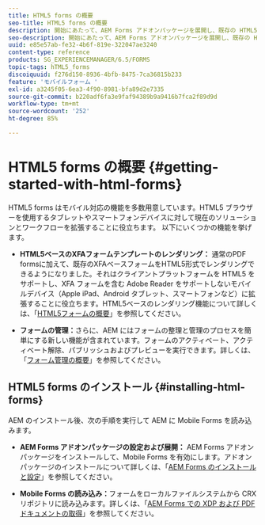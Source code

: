 ```yaml
---
title: HTML5 forms の概要
seo-title: HTML5 forms の概要
description: 開始にあたって、AEM Forms アドオンパッケージを展開し、既存の HTML5 フォームを AEM に読み込みます。
seo-description: 開始にあたって、AEM Forms アドオンパッケージを展開し、既存の HTML5 フォームを AEM に読み込みます。
uuid: e85e57ab-fe32-4b6f-819e-322047ae3240
content-type: reference
products: SG_EXPERIENCEMANAGER/6.5/FORMS
topic-tags: hTML5_forms
discoiquuid: f276d150-8936-4bfb-8475-7ca36815b233
feature: 'モバイルフォーム '
exl-id: a3245f05-6ea3-4f90-8981-bfa89d2e7335
source-git-commit: b220adf6fa3e9faf94389b9a9416b7fca2f89d9d
workflow-type: tm+mt
source-wordcount: '252'
ht-degree: 85%

---
```


# HTML5 forms の概要 {#getting-started-with-html-forms}

HTML5 forms はモバイル対応の機能を多数用意しています。HTML5 ブラウザーを使用するタブレットやスマートフォンデバイスに対して現在のソリューションとワークフローを拡張することに役立ちます。 以下にいくつかの機能を挙げます。

* **HTML5ベースのXFAフォームテンプレートのレンダリング：** 通常のPDF formsに加えて、既存のXFAベースフォームをHTML5形式でレンダリングできるようになりました。それはクライアントプラットフォームを HTML5 をサポートし、XFA フォームを含む Adobe Reader をサポートしないモバイルデバイス（Apple iPad、Android タブレット、スマートフォンなど）に拡張することに役立ちます。HTML5ベースのレンダリング機能について詳しくは、「[HTML5フォームの概要](/help/forms/using/introduction.md)」を参照してください。

* **フォームの管理：**&#x200B;さらに、AEM にはフォームの整理と管理のプロセスを簡単にする新しい機能が含まれています。フォームのアクティベート、アクティベート解除、パブリッシュおよびプレビューを実行できます。詳しくは、「[フォーム管理の概要](/help/forms/using/introduction-managing-forms.md)」を参照してください。

## HTML5 forms のインストール {#installing-html-forms}

AEM のインストール後、次の手順を実行して AEM に Mobile Forms を読み込みます。

* **AEM Forms アドオンパッケージの設定および展開：** AEM Forms アドオンパッケージをインストールして、Mobile Forms を有効にします。アドオンパッケージのインストールについて詳しくは、「[AEM Forms のインストールと設定](/help/forms/using/installing-configuring-aem-forms-osgi.md)」を参照してください。

* **Mobile Forms の読み込み：**&#x200B;フォームをローカルファイルシステムから CRX リポジトリに読み込みます。詳しくは、「[AEM Forms での XDP および PDF ドキュメントの取得](/help/forms/using/get-xdp-pdf-documents-aem.md)」を参照してください。
